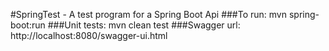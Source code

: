 #SpringTest - A test program for a Spring Boot Api
###To run: mvn spring-boot:run
###Unit tests: mvn clean test
###Swagger url: http://localhost:8080/swagger-ui.html